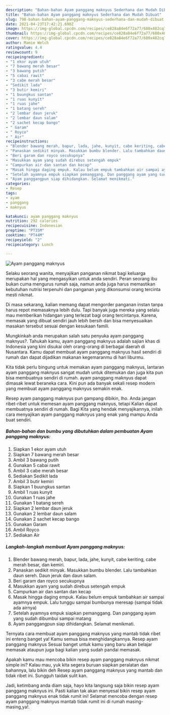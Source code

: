 ```yaml
---
description: "Bahan-bahan Ayam panggang maknyus Sederhana dan Mudah Dibuat"
title: "Bahan-bahan Ayam panggang maknyus Sederhana dan Mudah Dibuat"
slug: 798-bahan-bahan-ayam-panggang-maknyus-sederhana-dan-mudah-dibuat
date: 2021-04-23T17:42:21.690Z
image: https://img-global.cpcdn.com/recipes/ce828a84e6f72a77/680x482cq70/ayam-panggang-maknyus-foto-resep-utama.jpg
thumbnail: https://img-global.cpcdn.com/recipes/ce828a84e6f72a77/680x482cq70/ayam-panggang-maknyus-foto-resep-utama.jpg
cover: https://img-global.cpcdn.com/recipes/ce828a84e6f72a77/680x482cq70/ayam-panggang-maknyus-foto-resep-utama.jpg
author: Mamie Welch
ratingvalue: 4.4
reviewcount: 9
recipeingredient:
- "1 ekor ayam utuh"
- "7 bawang merah besar"
- "3 bawang putih"
- "5 cabai rawit"
- "3 cabe merah besar"
- "Sedikit lada"
- "3 butir kemiri"
- "1 buungkus santan"
- "1 ruas kunyit"
- "1 ruas jahe"
- "1 batang sereh"
- "2 lembar daun jeruk"
- "2 lembar daun salam"
- "2 sachet kecap bango"
- " Garam"
- " Royco"
- " Air"
recipeinstructions:
- "Blender bawang merah, bapur, lada, jahe, kunyit, cabe keriting, cabe merah besar, dan kemiri."
- "Panaskan sedikit minyak. Masukkan bumbu blender. Lalu tambahkan daun sereh. Daun jeruk dan daun salam."
- "Beri garam dan royco secukupnya"
- "Masukkan ayam yang sudah direbus setengah empuk"
- "Campurkan air dan santan dan kecap"
- "Masak hingga daging empuk. Kalau belum empuk tambahkan air sampai ayamnya empuk. Lalu tunggu sampai bumbunya meresap (sampai tidak ada airnya)"
- "Setelah ayamnya empuk siapkan pemanggang. Dan panggang ayam yang sudah dibumbui sampai matang"
- "Ayam panggangpun siap dihidangkan. Selamat menikmati."
categories:
- Resep
tags:
- ayam
- panggang
- maknyus

katakunci: ayam panggang maknyus 
nutrition: 292 calories
recipecuisine: Indonesian
preptime: "PT35M"
cooktime: "PT44M"
recipeyield: "2"
recipecategory: Lunch

---
```



![Ayam panggang maknyus](https://img-global.cpcdn.com/recipes/ce828a84e6f72a77/680x482cq70/ayam-panggang-maknyus-foto-resep-utama.jpg)

Selaku seorang wanita, menyajikan panganan nikmat bagi keluarga merupakan hal yang mengasyikan untuk anda sendiri. Peran seorang ibu bukan cuma mengurus rumah saja, namun anda juga harus memastikan kebutuhan nutrisi terpenuhi dan panganan yang dikonsumsi orang tercinta mesti nikmat.

Di masa  sekarang, kalian memang dapat mengorder panganan instan tanpa harus repot memasaknya lebih dulu. Tapi banyak juga mereka yang selalu mau memberikan hidangan yang terlezat bagi orang tercintanya. Karena, memasak yang dibuat sendiri jauh lebih bersih dan bisa menyesuaikan masakan tersebut sesuai dengan kesukaan famili. 



Mungkinkah anda merupakan salah satu penyuka ayam panggang maknyus?. Tahukah kamu, ayam panggang maknyus adalah sajian khas di Indonesia yang kini disukai oleh orang-orang di berbagai daerah di Nusantara. Kamu dapat membuat ayam panggang maknyus hasil sendiri di rumah dan dapat dijadikan makanan kegemaranmu di hari liburmu.

Kita tidak perlu bingung untuk memakan ayam panggang maknyus, lantaran ayam panggang maknyus sangat mudah untuk ditemukan dan juga kita pun bisa membuatnya sendiri di rumah. ayam panggang maknyus dapat dimasak lewat beraneka cara. Kini pun ada banyak sekali resep modern yang membuat ayam panggang maknyus semakin enak.

Resep ayam panggang maknyus pun gampang dibikin, lho. Anda jangan ribet-ribet untuk memesan ayam panggang maknyus, tetapi Kalian dapat membuatnya sendiri di rumah. Bagi Kita yang hendak menyajikannya, inilah cara menyajikan ayam panggang maknyus yang enak yang mampu Anda buat sendiri.

<!--inarticleads1-->

##### Bahan-bahan dan bumbu yang dibutuhkan dalam pembuatan Ayam panggang maknyus:

1. Siapkan 1 ekor ayam utuh
1. Siapkan 7 bawang merah besar
1. Ambil 3 bawang putih
1. Gunakan 5 cabai rawit
1. Ambil 3 cabe merah besar
1. Sediakan Sedikit lada
1. Ambil 3 butir kemiri
1. Siapkan 1 buungkus santan
1. Ambil 1 ruas kunyit
1. Gunakan 1 ruas jahe
1. Gunakan 1 batang sereh
1. Siapkan 2 lembar daun jeruk
1. Gunakan 2 lembar daun salam
1. Gunakan 2 sachet kecap bango
1. Gunakan  Garam
1. Ambil  Royco
1. Sediakan  Air




<!--inarticleads2-->

##### Langkah-langkah membuat Ayam panggang maknyus:

1. Blender bawang merah, bapur, lada, jahe, kunyit, cabe keriting, cabe merah besar, dan kemiri.
1. Panaskan sedikit minyak. Masukkan bumbu blender. Lalu tambahkan daun sereh. Daun jeruk dan daun salam.
1. Beri garam dan royco secukupnya
1. Masukkan ayam yang sudah direbus setengah empuk
1. Campurkan air dan santan dan kecap
1. Masak hingga daging empuk. Kalau belum empuk tambahkan air sampai ayamnya empuk. Lalu tunggu sampai bumbunya meresap (sampai tidak ada airnya)
1. Setelah ayamnya empuk siapkan pemanggang. Dan panggang ayam yang sudah dibumbui sampai matang
1. Ayam panggangpun siap dihidangkan. Selamat menikmati.




Ternyata cara membuat ayam panggang maknyus yang mantab tidak ribet ini enteng banget ya! Kamu semua bisa menghidangkannya. Resep ayam panggang maknyus Sesuai banget untuk kamu yang baru akan belajar memasak ataupun juga bagi kalian yang sudah pandai memasak.

Apakah kamu mau mencoba bikin resep ayam panggang maknyus nikmat simple ini? Kalau mau, yuk kita segera buruan siapkan peralatan dan bahannya, lalu bikin deh Resep ayam panggang maknyus yang mantab dan tidak ribet ini. Sungguh taidak sulit kan. 

Jadi, ketimbang anda diam saja, hayo kita langsung saja bikin resep ayam panggang maknyus ini. Pasti kalian tak akan menyesal bikin resep ayam panggang maknyus enak tidak rumit ini! Selamat mencoba dengan resep ayam panggang maknyus mantab tidak rumit ini di rumah masing-masing,ya!.

